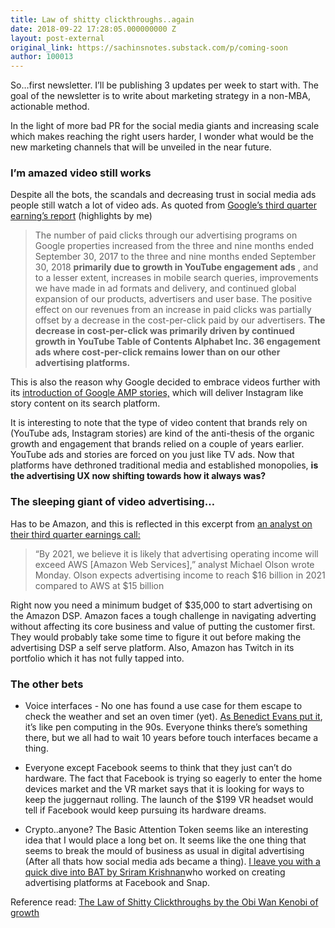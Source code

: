 ```yaml
---
title: Law of shitty clickthroughs..again
date: 2018-09-22 17:28:05.000000000 Z
layout: post-external
original_link: https://sachinsnotes.substack.com/p/coming-soon
author: 100013
---
```


So…first newsletter. I’ll be publishing 3 updates per week to start with. The goal of the newsletter is to write about marketing strategy in a non-MBA, actionable method.

In the light of more bad PR for the social media giants and increasing scale which makes reaching the right users harder, I wonder what would be the new marketing channels that will be unveiled in the near future.

### **I’m amazed video still works**

Despite all the bots, the scandals and decreasing trust in social media ads people still watch a lot of video ads. As quoted from [Google’s third quarter earning’s report](https://abc.xyz/investor/static/pdf/20181025_alphabet_10Q.pdf?cache=0224c13) (highlights by me)

> The number of paid clicks through our advertising programs on Google properties increased from the three and nine months ended September 30, 2017 to the three and nine months ended September 30, 2018 **primarily due to growth in YouTube engagement ads** , and to a lesser extent, increases in mobile search queries, improvements we have made in ad formats and delivery, and continued global expansion of our products, advertisers and user base. The positive effect on our revenues from an increase in paid clicks was partially offset by a decrease in the cost-per-click paid by our advertisers. **The decrease in cost-per-click was primarily driven by continued growth in YouTube Table of Contents Alphabet Inc. 36 engagement ads where cost-per-click remains lower than on our other advertising platforms.**

This is also the reason why Google decided to embrace videos further with its [introduction of Google AMP stories,](https://venturebeat.com/2018/09/24/google-uses-ai-to-make-amp-stories-google-images-and-video-search-better/) which will deliver Instagram like story content on its search platform.

It is interesting to note that the type of video content that brands rely on (YouTube ads, Instagram stories) are kind of the anti-thesis of the organic growth and engagement that brands relied on a couple of years earlier. YouTube ads and stories are forced on you just like TV ads. Now that platforms have dethroned traditional media and established monopolies, **is the advertising UX now shifting towards how it always was?**

### The sleeping giant of video advertising…

Has to be Amazon, and this is reflected in this excerpt from [an analyst on their third quarter earnings call:](https://seekingalpha.com/article/4214655-amazon-com-inc-2018-q3-results-earnings-call-slides)

> “By 2021, we believe it is likely that advertising operating income will exceed AWS [Amazon Web Services],” analyst Michael Olson wrote Monday. Olson expects advertising income to reach $16 billion in 2021 compared to AWS at $15 billion

Right now you need a minimum budget of $35,000 to start advertising on the Amazon DSP. Amazon faces a tough challenge in navigating adverting without affecting its core business and value of putting the customer first. They would probably take some time to figure it out before making the advertising DSP a self serve platform. Also, Amazon has Twitch in its portfolio which it has not fully tapped into.

### The other bets

- Voice interfaces - No one has found a use case for them escape to check the weather and set an oven timer (yet). [As Benedict Evans put it](https://twitter.com/benedictevans/status/1056932590769356801), it’s like pen computing in the 90s. Everyone thinks there’s something there, but we all had to wait 10 years before touch interfaces became a thing.

- Everyone except Facebook seems to think that they just can’t do hardware. The fact that Facebook is trying so eagerly to enter the home devices market and the VR market says that it is looking for ways to keep the juggernaut rolling. The launch of the $199 VR headset would tell if Facebook would keep pursuing its hardware dreams. 

- Crypto..anyone? The Basic Attention Token seems like an interesting idea that I would place a long bet on. It seems like the one thing that seems to break the mould of business as usual in digital advertising (After all thats how social media ads became a thing). [I leave you with a quick dive into BAT by Sriram Krishnan](https://sriramk.com/bat-ads)who worked on creating advertising platforms at Facebook and Snap. 

Reference read: [The Law of Shitty Clickthroughs by the Obi Wan Kenobi of growth](https://andrewchen.co/the-law-of-shitty-clickthroughs/)

